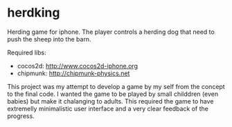 herdking
========

Herding game for iphone. The player controls a herding dog that need to push the sheep into the barn.

Required libs:
 - cocos2d: http://www.cocos2d-iphone.org
 - chipmunk: http://chipmunk-physics.net

This project was my attempt to develop a game by my self from the concept to the final code.
I wanted the game to be played by small childdren (even babies) but make it chalanging to adults. This required the game to have extremelly minimalistic user interface and a very clear feedback of the progress.
